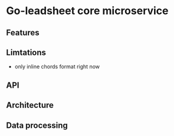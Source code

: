 # Go-leadsheet core microservice

## Features


## Limtations
- only inline chords format right now

## API

## Architecture

## Data processing